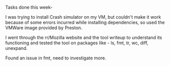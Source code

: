Tasks done this week- 

I was trying to install Crash simulator on my VM, but couldn't make it work because of some errors incurred while installing dependencies, so used the VMWare image provided by Preston. 

I went through the rr/Mozilla website and the tool writeup to understand its functioning and tested the tool on packages like - ls, fmt, tr, wc, diff, unexpand.

Found an issue in fmt, need to investigate more.
